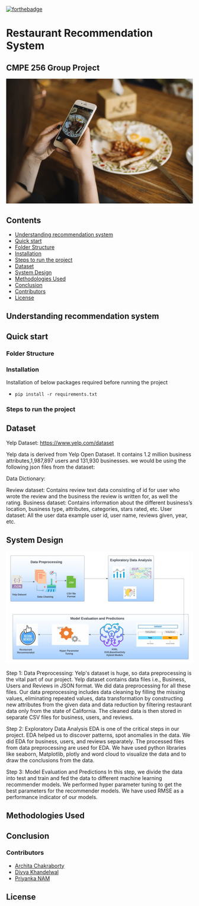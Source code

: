 [![forthebadge](https://forthebadge.com/images/badges/made-with-python.svg)](https://forthebadge.com)

# Restaurant Recommendation System

## CMPE 256 Group Project

![](/5.Archive/images/restaurant_image_header.jpeg)

## Contents

- [Understanding recommendation system](#understanding-recommendation-system)
- [Quick start](#quick-start)
- [Folder Structure](#folder-structure)
- [Installation](#installation)
- [Steps to run the project](#steps-to-run-the-project)
- [Dataset](#Dataset)
- [System Design](#system-design)
- [Methodologies Used](#medthologies-used)
- [Conclusion](#Conclusion)
- [Contributors](#Contributors)
- [License](#License)

## Understanding recommendation system

## Quick start

### Folder Structure

### Installation

Installation of below packages required before running the project

- `pip install -r requirements.txt`

### Steps to run the project

## Dataset

Yelp Dataset: https://www.yelp.com/dataset

Yelp data is derived from Yelp Open Dataset. It contains 1.2 million business attributes,1,987,897 users and 131,930 businesses. we would be using the following json files from the dataset:

Data Dictionary:

Review dataset: Contains review text data consisting of id for user who wrote the review and the business the review is written for, as well the rating.
Business dataset: Contains information about the different business’s location, business type, attributes, categories, stars rated, etc.
User dataset: All the user data example user id, user name, reviews given, year, etc.

## System Design

![](/5.Archive/images/system_design.png)

Step 1: Data Preprocessing:
Yelp's dataset is huge, so data preprocessing is the vital part of our project. Yelp dataset contains data files i.e., Business, Users and Reviews in JSON format. We did data preprocessing for all these files. Our data preprocessing includes data cleaning by filling the missing values, eliminating repeated values, data transformation by constructing new attributes from the given data and data reduction by filtering restaurant data only from the state of California. The cleaned data is then stored in separate CSV files for business, users, and reviews.

Step 2: Exploratory Data Analysis
EDA is one of the critical steps in our project. EDA helped us to discover patterns, spot anomalies in the data. We did EDA for business, users, and reviews separately. The processed files from data preprocessing are used for EDA. We have used python libraries like seaborn, Matplotlib, plotly and word cloud to visualize the data and to draw the conclusions from the data.

Step 3: Model Evaluation and Predictions
In this step, we divide the data into test and train and fed the data to different machine learning recommender models. We performed hyper parameter tuning to get the best parameters for the recommender models. We have used RMSE as a performance indicator of our models.

## Methodologies Used

## Conclusion

### Contributors

- [Archita Chakraborty](https://github.com/Archita22ind)
- [Divya Khandelwal](https://github.com/divyaKh)
- [Priyanka NAM](https://github.com/Priyanka-NAM)

## License
